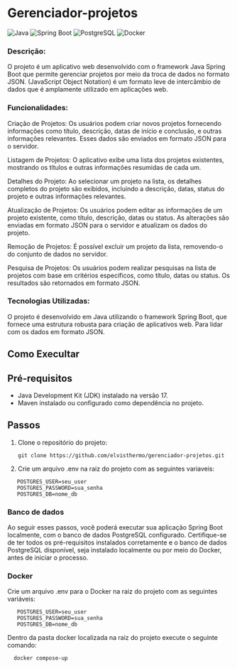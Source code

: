 # Gerenciador-projetos

![Java](https://badgen.net/badge/Language/Java/red)
![Spring Boot](https://badgen.net/badge/Framework/Spring%20Boot/green)
![PostgreSQL](https://badgen.net/badge/Database/Postgre/blue)
![Docker](https://badgen.net/badge/Containerization/Docker/cyan)


### Descrição:
O projeto é um aplicativo web desenvolvido com o framework Java Spring Boot que permite gerenciar projetos por meio da troca de dados no formato JSON. (JavaScript Object Notation) é um formato leve de intercâmbio de dados que é amplamente utilizado em aplicações web.

### Funcionalidades:

Criação de Projetos: Os usuários podem criar novos projetos fornecendo informações como título, descrição, datas de início e conclusão, e outras informações relevantes. Esses dados são enviados em formato JSON para o servidor.

Listagem de Projetos: O aplicativo exibe uma lista dos projetos existentes, mostrando os títulos e outras informações resumidas de cada um.

Detalhes do Projeto: Ao selecionar um projeto na lista, os detalhes completos do projeto são exibidos, incluindo a descrição, datas, status do projeto e outras informações relevantes.

Atualização de Projetos: Os usuários podem editar as informações de um projeto existente, como título, descrição, datas ou status. As alterações são enviadas em formato JSON para o servidor e atualizam os dados do projeto.

Remoção de Projetos: É possível excluir um projeto da lista, removendo-o do conjunto de dados no servidor.

Pesquisa de Projetos: Os usuários podem realizar pesquisas na lista de projetos com base em critérios específicos, como título, datas ou status. Os resultados são retornados em formato JSON.

### Tecnologias Utilizadas:
O projeto é desenvolvido em Java utilizando o framework Spring Boot, que fornece uma estrutura robusta para criação de aplicativos web. Para lidar com os dados em formato JSON.

## Como Execultar

## Pré-requisitos
- Java Development Kit (JDK) instalado na versão 17.
- Maven instalado ou configurado como dependência no projeto.

## Passos

1. Clone o repositório do projeto:

   ```shell
   git clone https://github.com/elvisthermo/gerenciador-projetos.git
   ```
   
2. Crie um arquivo .env na raiz do projeto com as seguintes variaveis: 
  
  ```env
     POSTGRES_USER=seu_user
     POSTGRES_PASSWORD=sua_senha
     POSTGRES_DB=nome_db
  ```
  

### Banco de dados 
Ao seguir esses passos, você poderá executar sua aplicação Spring Boot localmente, com o banco de dados PostgreSQL configurado. Certifique-se de ter todos os pré-requisitos instalados corretamente e o banco de dados PostgreSQL disponível, seja instalado localmente ou por meio do Docker, antes de iniciar o processo.


### Docker
 Crie um arquivo .env para o Docker na raiz do projeto com as seguintes variáveis: 
  
  ```env
     POSTGRES_USER=seu_user
     POSTGRES_PASSWORD=sua_senha
     POSTGRES_DB=nome_db
  ```
Dentro da pasta docker localizada na raiz do projeto execute o seguinte comando:
```shell
  docker compose-up
```
